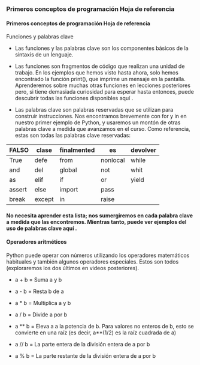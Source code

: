 ### Primeros conceptos de programación Hoja de referencia

#### Primeros conceptos de programación Hoja de referencia

Funciones y palabras clave

- Las funciones y las palabras clave son los componentes básicos de la sintaxis de un lenguaje.

- Las funciones son fragmentos de código que realizan una unidad de trabajo. En los ejemplos que hemos visto hasta ahora, solo hemos encontrado la función print(), que imprime un mensaje en la pantalla. Aprenderemos sobre muchas otras funciones en lecciones posteriores pero, si tiene demasiada curiosidad para esperar hasta entonces, puede descubrir todas las funciones disponibles aquí .

- Las palabras clave son palabras reservadas que se utilizan para construir instrucciones. Nos encontramos brevemente con for y in en nuestro primer ejemplo de Python, y usaremos un montón de otras palabras clave a medida que avanzamos en el curso. Como referencia, estas son todas las palabras clave reservadas:

|   FALSO    | clase     | finalmented     |   es       |   devolver    |
|------------|-----------|-----------------|------------|---------------|
|   True     |   defe    |    from         |  nonlocal  |    while      |
|   and      |   del     |     global      |     not    |    whit       |
|   as       |   elif    |      if         |      or    |   yield       |
|  assert    |  else     |    import       |    pass    |               |
|  break     |  except   |      in         |    raise   |               |















#### No necesita aprender esta lista; nos sumergiremos en cada palabra clave a medida que las encontremos. Mientras tanto, puede ver ejemplos del uso de palabras clave aquí .

#### Operadores aritméticos
Python puede operar con números utilizando los operadores matemáticos habituales y también algunos operadores especiales. Estos son todos (exploraremos los dos últimos en videos posteriores).

- a + b = Suma a y b

- a - b = Resta b de a

- a * b = Multiplica a y b

- a / b = Divide a por b

- a ** b = Eleva a a la potencia de b. Para valores no enteros de b, esto se convierte en una raíz (es decir, a**(1/2) es la raíz cuadrada de a)

- a // b = La parte entera de la división entera de a por b

- a % b = La parte restante de la división entera de a por b
